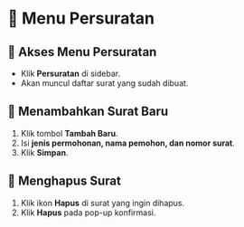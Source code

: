 # 📩 Menu Persuratan

## **📌 Akses Menu Persuratan**

- Klik **Persuratan** di sidebar.
- Akan muncul daftar surat yang sudah dibuat.

## **📌 Menambahkan Surat Baru**

1. Klik tombol **Tambah Baru**.
2. Isi **jenis permohonan, nama pemohon, dan nomor surat**.
3. Klik **Simpan**.

## **📌 Menghapus Surat**

1. Klik ikon **Hapus** di surat yang ingin dihapus.
2. Klik **Hapus** pada pop-up konfirmasi.
